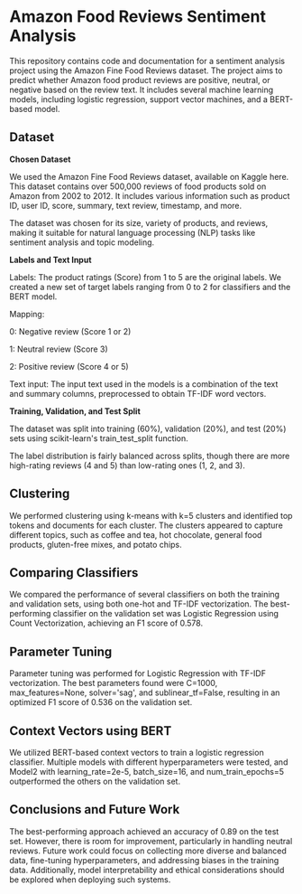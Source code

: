 # Amazon Food Reviews Sentiment Analysis
This repository contains code and documentation for a sentiment analysis project using the Amazon Fine Food Reviews dataset. The project aims to predict whether Amazon food product reviews are positive, neutral, or negative based on the review text. It includes several machine learning models, including logistic regression, support vector machines, and a BERT-based model.

## Dataset
**Chosen Dataset**

We used the Amazon Fine Food Reviews dataset, available on Kaggle here. This dataset contains over 500,000 reviews of food products sold on Amazon from 2002 to 2012. It includes various information such as product ID, user ID, score, summary, text review, timestamp, and more.

The dataset was chosen for its size, variety of products, and reviews, making it suitable for natural language processing (NLP) tasks like sentiment analysis and topic modeling.

**Labels and Text Input**

Labels: The product ratings (Score) from 1 to 5 are the original labels. We created a new set of target labels ranging from 0 to 2 for classifiers and the BERT model.

Mapping:

0: Negative review (Score 1 or 2)

1: Neutral review (Score 3)

2: Positive review (Score 4 or 5)

Text input: The input text used in the models is a combination of the text and summary columns, preprocessed to obtain TF-IDF word vectors.

**Training, Validation, and Test Split**

The dataset was split into training (60%), validation (20%), and test (20%) sets using scikit-learn's train_test_split function.

The label distribution is fairly balanced across splits, though there are more high-rating reviews (4 and 5) than low-rating ones (1, 2, and 3).

## Clustering
We performed clustering using k-means with k=5 clusters and identified top tokens and documents for each cluster. The clusters appeared to capture different topics, such as coffee and tea, hot chocolate, general food products, gluten-free mixes, and potato chips.

## Comparing Classifiers
We compared the performance of several classifiers on both the training and validation sets, using both one-hot and TF-IDF vectorization. The best-performing classifier on the validation set was Logistic Regression using Count Vectorization, achieving an F1 score of 0.578.

## Parameter Tuning
Parameter tuning was performed for Logistic Regression with TF-IDF vectorization. The best parameters found were C=1000, max_features=None, solver='sag', and sublinear_tf=False, resulting in an optimized F1 score of 0.536 on the validation set.

## Context Vectors using BERT
We utilized BERT-based context vectors to train a logistic regression classifier. Multiple models with different hyperparameters were tested, and Model2 with learning_rate=2e-5, batch_size=16, and num_train_epochs=5 outperformed the others on the validation set.

## Conclusions and Future Work
The best-performing approach achieved an accuracy of 0.89 on the test set. However, there is room for improvement, particularly in handling neutral reviews. Future work could focus on collecting more diverse and balanced data, fine-tuning hyperparameters, and addressing biases in the training data. Additionally, model interpretability and ethical considerations should be explored when deploying such systems.
